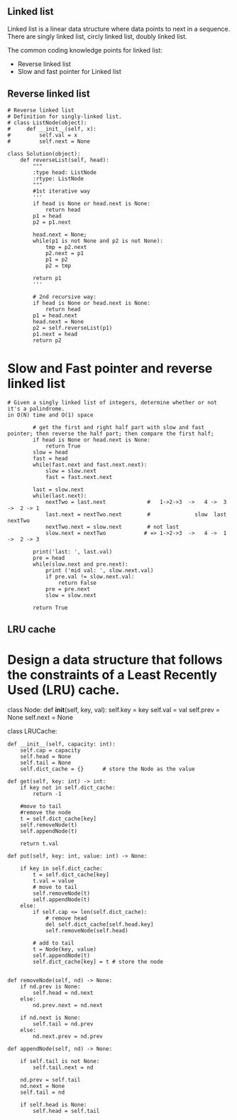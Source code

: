 ## Linked list 
Linked list is a linear data structure where data points to next in a sequence. 
There are singly linked list, circly linked list, doubly linked list.

The common coding knowledge points for linked list:

* Reverse linked list
* Slow and fast pointer for Linked list


## Reverse linked list

```
# Reverse linked list
# Definition for singly-linked list.
# class ListNode(object):
#     def __init__(self, x):
#         self.val = x
#         self.next = None

class Solution(object):
    def reverseList(self, head):
        """
        :type head: ListNode
        :rtype: ListNode
        """
        #1st iterative way
        '''
        if head is None or head.next is None:
            return head
        p1 = head
        p2 = p1.next
        
        head.next = None;
        while(p1 is not None and p2 is not None):
            tmp = p2.next
            p2.next = p1
            p1 = p2
            p2 = tmp
 
        return p1
        '''    
            
        # 2nd recursive way:
        if head is None or head.next is None:
            return head
        p1 = head.next
        head.next = None
        p2 = self.reverseList(p1)
        p1.next = head         
        return p2
```


# Slow and Fast pointer and reverse linked list

```
# Given a singly linked list of integers, determine whether or not it's a palindrome.
in O(N) time and O(1) space

        # get the first and right half part with slow and fast pointer; then reverse the half part; then compare the first half;
        if head is None or head.next is None:
            return True
        slow = head
        fast = head
        while(fast.next and fast.next.next):
            slow = slow.next
            fast = fast.next.next
            
        last = slow.next
        while(last.next):
            nextTwo = last.next             #   1->2->3  ->   4 ->  3 ->  2 -> 1
            last.next = nextTwo.next        #              slow  last  nextTwo
            nextTwo.next = slow.next        # not last
            slow.next = nextTwo            # => 1->2->3  ->   4 ->  1 ->  2 -> 3
            
        print('last: ', last.val)
        pre = head
        while(slow.next and pre.next):
            print ('mid val: ', slow.next.val)
            if pre.val != slow.next.val:
                return False
            pre = pre.next
            slow = slow.next
        
        return True

```


## LRU cache

# Design a data structure that follows the constraints of a Least Recently Used (LRU) cache.

class Node:
    def __init__(self, key, val):
        self.key = key
        self.val = val
        self.prev = None
        self.next = None


class LRUCache:

    def __init__(self, capacity: int):
        self.cap = capacity
        self.head = None
        self.tail = None
        self.dict_cache = {}      # store the Node as the value
        
    def get(self, key: int) -> int:     
        if key not in self.dict_cache:
            return -1
        
        #move to tail
        #remove the node
        t = self.dict_cache[key]
        self.removeNode(t)
        self.appendNode(t)
        
        return t.val
    
    def put(self, key: int, value: int) -> None:
        
        if key in self.dict_cache:
            t = self.dict_cache[key]
            t.val = value
            # move to tail
            self.removeNode(t)
            self.appendNode(t)
        else:
            if self.cap <= len(self.dict_cache):
                # remove head
                del self.dict_cache[self.head.key]
                self.removeNode(self.head)

            # add to tail
            t = Node(key, value)
            self.appendNode(t)
            self.dict_cache[key] = t # store the node
        
        
    def removeNode(self, nd) -> None:
        if nd.prev is None:
            self.head = nd.next
        else:
            nd.prev.next = nd.next

        if nd.next is None:
            self.tail = nd.prev
        else:
            nd.next.prev = nd.prev
            
    def appendNode(self, nd) -> None:

        if self.tail is not None:
            self.tail.next = nd

        nd.prev = self.tail
        nd.next = None
        self.tail = nd

        if self.head is None:
            self.head = self.tail


